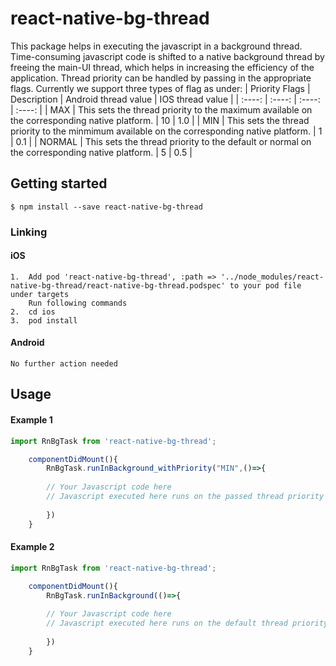 
# react-native-bg-thread
This package helps in executing the javascript in a background thread. Time-consuming javascript code is shifted to a native background thread by freeing the main-UI thread, which helps in increasing the efficiency of the application.
Thread priority can be handled by passing in the appropriate flags. Currently we support three types of flag as under:
| Priority Flags      | Description | Android thread value     | IOS thread value     |
| :----:       |    :----:   |     :----: | :----: |
| MAX      | This sets the thread priority to the maximum available on the corresponding native platform.       | 10  | 1.0 |
| MIN   | This sets the thread priority to the minmimum available on the corresponding native platform.        | 1     | 0.1 |
| NORMAL   | This sets the thread priority to the default or normal on the corresponding native platform.        | 5     | 0.5 |

## Getting started

`$ npm install --save react-native-bg-thread`

### Linking

#### iOS
	1. 	Add pod 'react-native-bg-thread', :path => '../node_modules/react-native-bg-thread/react-native-bg-thread.podspec' to your pod file under targets
		Run following commands
	2. 	cd ios
	3. 	pod install

#### Android
	No further action needed

## Usage
#### Example 1

```javascript
import RnBgTask from 'react-native-bg-thread';

	componentDidMount(){
		RnBgTask.runInBackground_withPriority("MIN",()=>{
		
		// Your Javascript code here
		// Javascript executed here runs on the passed thread priority which in this case is minimum.
			
		}) 
	}

```

#### Example 2

```javascript
import RnBgTask from 'react-native-bg-thread';

	componentDidMount(){
		RnBgTask.runInBackground(()=>{
		
		// Your Javascript code here
		// Javascript executed here runs on the default thread priority which is maximum.
			
		})
	}

```


